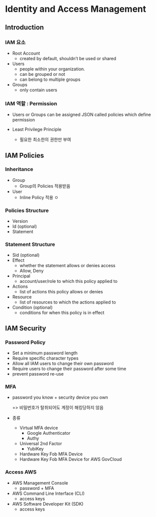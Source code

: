# Identity and Access Management



## Introduction



### IAM 요소

- Root Account 
  - created by default, shouldn’t be used or shared
- Users 
  - people within your organization. 
  - can be grouped or not
  - can belong to multiple groups
- Groups 
  - only contain users



### IAM 역할 : Permission

- Users or Groups can be assigned JSON called policies which define permission

- Least Privilege Principle

  - 필요한 최소한의 권한만 부여

  



## IAM Policies



### Inheritance

- Group
  - Group의 Policies 적용받음
- User
  - Inline Policy 적용 ㅇ



### Policies Structure

- Version
- Id (optional)
- Statement

### Statement Structure

- Sid (optional)
- Effect
  - whether the statement allows or denies access
  - Allow, Deny
- Principal
  - account/user/role to which this policy applied to
- Actions
  - list of actions this policy allows or denies
- Resource
  - list of resources to which the actions applied to
- Condition (optional)
  - conditions for when this policy is in effect



## IAM Security



### Password Policy

- Set a minimum password length
- Require specific character types
- Allow all IAM users to change their own password
- Require users to change their password after some time
- prevent password re-use



### MFA

- password you know + security device you own

  => 비밀번호가 탈취되어도 계정이 해킹당하지 않음

- 종류

  - Virtual MFA device 
    - Google Authenticator
    - Authy
  - Universal 2nd Factor
    - YubiKey 
  - Hardware Key Fob MFA Device
  - Hardware Key Fob MFA Device for AWS GovCloud



### Access AWS

- AWS Management Console
  - password + MFA
- AWS Command Line Interface (CLI)
  - access keys
- AWS Software Developer Kit (SDK)
  - access keys








































